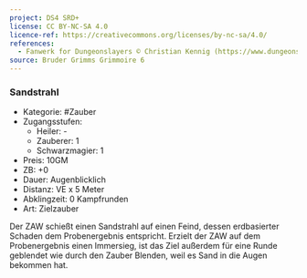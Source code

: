 ```yaml
---
project: DS4 SRD+
license: CC BY-NC-SA 4.0
licence-ref: https://creativecommons.org/licenses/by-nc-sa/4.0/
references: 
  - Fanwerk for Dungeonslayers © Christian Kennig (https://www.dungeonslayers.net/)
source: Bruder Grimms Grimmoire 6
---
```


### Sandstrahl

- Kategorie: #Zauber
- Zugangsstufen:
  - Heiler: -
  - Zauberer: 1
  - Schwarzmagier: 1
- Preis: 10GM
- ZB: +0
- Dauer: Augenblicklich
- Distanz: VE x 5 Meter
- Abklingzeit: 0 Kampfrunden
- Art: Zielzauber

Der ZAW schießt einen Sandstrahl auf einen Feind, dessen erdbasierter Schaden dem Probenergebnis entspricht. Erzielt der ZAW auf dem Probenergebnis einen Immersieg, ist das Ziel außerdem für eine Runde geblendet wie durch den Zauber Blenden, weil es Sand in die Augen bekommen hat.

